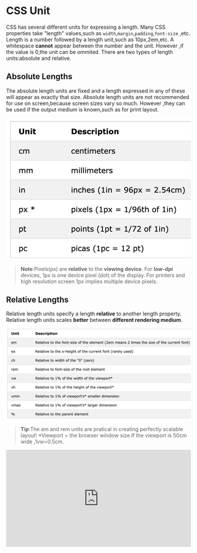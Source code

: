 # CSS Unit
CSS has several different units for expressing a length.
Many CSS properties take "length" values,such as `width`,`margin`,`padding`,`font-size` ,etc.
Length is a number followed by a length unit,such as 10px,2em,etc.
A whitespace **cannot** appear between the number and the unit.
However ,if the value is 0,the unit can be ommited.
There are two types of length units:absolute and relative.

## Absolute Lengths
The absolute length units are fixed and a length expressed in any of these will appear as exactly that size.
Absolute length units are not recommended for use on screen,because screen sizes vary so much.
However ,they can be used if the output medium is known,such as for print layout.

![](./resources/absUnit.png)

> **Note**:Pixels(px) are **relative** to the **viewing device**.
> For **low-dpi** devices, 1px is one device pixel (dot) of the display.
> For printers and high resolution screen 1px implies multiple device pixels.

## Relative Lengths
Relative length units specify a length **relative** to another length property.
Relative length units scales **better** between **different rendering medium**.

![](./resources/rltUnit.png)

> **Tip**:The em and rem units are pratical in creating perfectly scalable layout!
> *Viewport = the browser window size.If the viewport is 50cm wide ,1vw=0.5cm.

<iframe height="265" style="width: 100%;" scrolling="no" title="Length Units" src="https://codepen.io/orientalist/embed/eYNxOaL?height=265&theme-id=dark&default-tab=html,result" frameborder="no" allowtransparency="true" allowfullscreen="true">
  See the Pen <a href='https://codepen.io/orientalist/pen/eYNxOaL'>Length Units</a> by orientalist
  (<a href='https://codepen.io/orientalist'>@orientalist</a>) on <a href='https://codepen.io'>CodePen</a>.
</iframe>